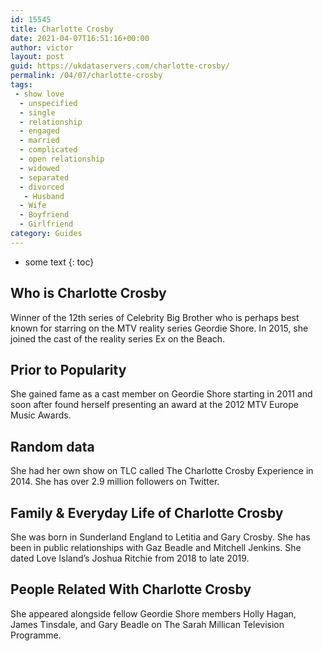 ```yaml
---
id: 15545
title: Charlotte Crosby
date: 2021-04-07T16:51:16+00:00
author: victor
layout: post
guid: https://ukdataservers.com/charlotte-crosby/
permalink: /04/07/charlotte-crosby
tags:
 - show love
  - unspecified
  - single
  - relationship
  - engaged
  - married
  - complicated
  - open relationship
  - widowed
  - separated
  - divorced
   - Husband
  - Wife
  - Boyfriend
  - Girlfriend
category: Guides
---
```


* some text
{: toc}


## Who is Charlotte Crosby



Winner of the 12th series of Celebrity Big Brother who is perhaps best known for starring on the MTV reality series Geordie Shore. In 2015, she joined the cast of the reality series Ex on the Beach. 

                
                
                
## Prior to Popularity



She gained fame as a cast member on Geordie Shore starting in 2011 and soon after found herself presenting an award at the 2012 MTV Europe Music Awards. 

                
                
                
## Random data



She had her own show on TLC called The Charlotte Crosby Experience in 2014. She has over 2.9 million followers on Twitter. 

                
                
                
## Family & Everyday Life of Charlotte Crosby



She was born in Sunderland England to Letitia and Gary Crosby. She has been in public relationships with Gaz Beadle and Mitchell Jenkins. She dated Love Island&#8217;s Joshua Ritchie from 2018 to late 2019. 

                
                
                
## People Related With Charlotte Crosby



She appeared alongside fellow Geordie Shore members Holly Hagan, James Tinsdale, and Gary Beadle on The Sarah Millican Television Programme.

                
              
            
          
          
          